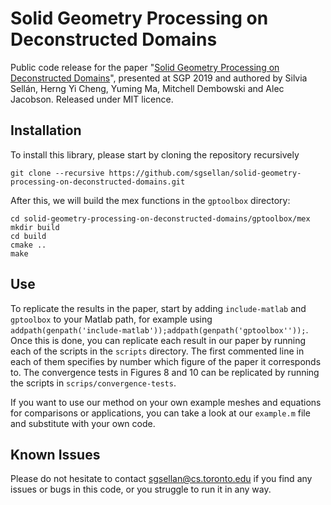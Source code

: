 # Solid Geometry Processing on Deconstructed Domains
Public code release for the paper "[Solid Geometry Processing on Deconstructed Domains](http://dgp.toronto.edu/~sgsellan/pdf/overlapping.pdf)", presented at SGP 2019 and authored by Silvia Sellán, Herng Yi Cheng, Yuming Ma, Mitchell Dembowski and Alec Jacobson. Released under MIT licence.

## Installation
To install this library, please start by cloning the repository recursively
```
git clone --recursive https://github.com/sgsellan/solid-geometry-processing-on-deconstructed-domains.git
```
After this, we will build the mex functions in the `gptoolbox` directory:
```
cd solid-geometry-processing-on-deconstructed-domains/gptoolbox/mex
mkdir build
cd build
cmake ..
make
```

## Use
To replicate the results in the paper, start by adding `include-matlab` and `gptoolbox` to your Matlab path, for example using `addpath(genpath('include-matlab'));addpath(genpath('gptoolbox''));`. Once this is done, you can replicate each result in our paper by running each of the scripts in the `scripts` directory. The first commented line in each of them specifies by number which figure of the paper it corresponds to. The convergence tests in Figures 8 and 10 can be replicated by running the scripts in `scrips/convergence-tests`.

If you want to use our method on your own example meshes and equations for comparisons or applications, you can take a look at our  `example.m` file and substitute with your own code.


## Known Issues
Please do not hesitate to contact
[sgsellan@cs.toronto.edu](mailto:sgsellan@cs.toronto.edu) if you find any issues
or bugs in this code, or you struggle to run it in any way.
